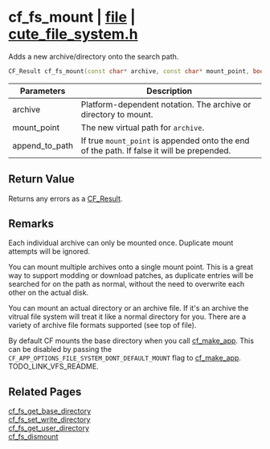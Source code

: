 # cf_fs_mount | [file](https://github.com/RandyGaul/cute_framework/blob/master/docs/file_readme.md) | [cute_file_system.h](https://github.com/RandyGaul/cute_framework/blob/master/include/cute_file_system.h)

Adds a new archive/directory onto the search path.

```cpp
CF_Result cf_fs_mount(const char* archive, const char* mount_point, bool append_to_path);
```

Parameters | Description
--- | ---
archive | Platform-dependent notation. The archive or directory to mount.
mount_point | The new virtual path for `archive`.
append_to_path | If true `mount_point` is appended onto the end of the path. If false it will be prepended.

## Return Value

Returns any errors as a [CF_Result](https://github.com/RandyGaul/cute_framework/blob/master/docs/utility/cf_result.md).

## Remarks

Each individual archive can only be mounted once. Duplicate mount attempts will be ignored.

You can mount multiple archives onto a single mount point. This is a great way to support
modding or download patches, as duplicate entries will be searched for on the path as normal,
without the need to overwrite each other on the actual disk.

You can mount an actual directory or an archive file. If it's an archive the vitrual file
system will treat it like a normal directory for you. There are a variety of archive file
formats supported (see top of file).

By default CF mounts the base directory when you call [cf_make_app](https://github.com/RandyGaul/cute_framework/blob/master/docs/app/cf_make_app.md). This can be disabled by
passing the `CF_APP_OPTIONS_FILE_SYSTEM_DONT_DEFAULT_MOUNT` flag to [cf_make_app](https://github.com/RandyGaul/cute_framework/blob/master/docs/app/cf_make_app.md). TODO_LINK_VFS_README.

## Related Pages

[cf_fs_get_base_directory](https://github.com/RandyGaul/cute_framework/blob/master/docs/file/cf_fs_get_base_directory.md)  
[cf_fs_set_write_directory](https://github.com/RandyGaul/cute_framework/blob/master/docs/file/cf_fs_set_write_directory.md)  
[cf_fs_get_user_directory](https://github.com/RandyGaul/cute_framework/blob/master/docs/file/cf_fs_get_user_directory.md)  
[cf_fs_dismount](https://github.com/RandyGaul/cute_framework/blob/master/docs/file/cf_fs_dismount.md)  
